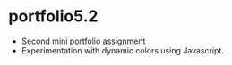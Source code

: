 # portfolio5.2
- Second mini portfolio assignment
- Experimentation with dynamic colors using Javascript.
